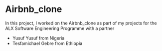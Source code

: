 # Airbnb_clone
In this project, I worked on the Airbnb_clone as part of my projects for the ALX Software Engineering Programme with a partner
* Yusuf Yusuf from Nigeria
* Tesfamichael Gebre from Ethiopia
